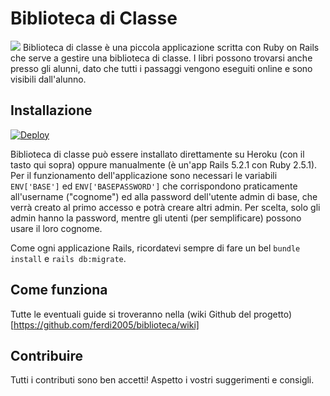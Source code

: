 # Biblioteca di Classe
![](https://user-images.githubusercontent.com/19609180/47618091-31007880-dacf-11e8-8a2e-66c30eedb934.png)
Biblioteca di classe è una piccola applicazione scritta con Ruby on Rails che serve a gestire una biblioteca di classe.
I libri possono trovarsi anche presso gli alunni, dato che tutti i passaggi vengono eseguiti online e sono visibili dall'alunno.
## Installazione
[![Deploy](https://www.herokucdn.com/deploy/button.svg)](https://heroku.com/deploy?template=https://github.com/ferdi2005/biblioteca)

Biblioteca di classe può essere installato direttamente su Heroku (con il tasto qui sopra) oppure manualmente (è un'app Rails 5.2.1 con Ruby 2.5.1). Per il funzionamento dell'applicazione sono necessari le variabili `ENV['BASE']` ed `ENV['BASEPASSWORD']` che corrispondono praticamente all'username ("cognome") ed alla password dell'utente admin di base, che verrà creato al primo accesso e potrà creare altri admin. Per scelta, solo gli admin hanno la password, mentre gli utenti (per semplificare) possono usare il loro cognome.

Come ogni applicazione Rails, ricordatevi sempre di fare un bel `bundle install` e `rails db:migrate`.
## Come funziona
Tutte le eventuali guide si troveranno nella (wiki Github del progetto)[https://github.com/ferdi2005/biblioteca/wiki]
## Contribuire
Tutti i contributi sono ben accetti! Aspetto i vostri suggerimenti e consigli.
